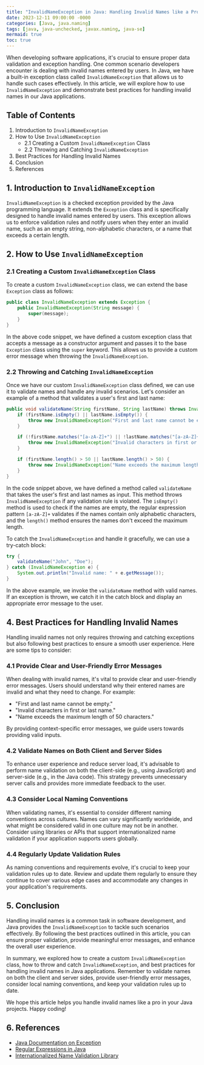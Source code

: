 ```yaml
---
title: "InvalidNameException in Java: Handling Invalid Names like a Pro"
date: 2023-12-11 09:00:00 -0000
categories: [Java, java.naming]
tags: [java, java-unchecked, javax.naming, java-se]
mermaid: true
toc: true
---
```



When developing software applications, it's crucial to ensure proper data validation and exception handling. One common scenario developers encounter is dealing with invalid names entered by users. In Java, we have a built-in exception class called `InvalidNameException` that allows us to handle such cases effectively. In this article, we will explore how to use `InvalidNameException` and demonstrate best practices for handling invalid names in our Java applications.

## Table of Contents

1. Introduction to `InvalidNameException` 
2. How to Use `InvalidNameException` 
   - 2.1 Creating a Custom `InvalidNameException` Class
   - 2.2 Throwing and Catching `InvalidNameException`
4. Best Practices for Handling Invalid Names
5. Conclusion
6. References

## 1. Introduction to `InvalidNameException`

`InvalidNameException` is a checked exception provided by the Java programming language. It extends the `Exception` class and is specifically designed to handle invalid names entered by users. This exception allows us to enforce validation rules and notify users when they enter an invalid name, such as an empty string, non-alphabetic characters, or a name that exceeds a certain length.

## 2. How to Use `InvalidNameException`

### 2.1 Creating a Custom `InvalidNameException` Class

To create a custom `InvalidNameException` class, we can extend the base `Exception` class as follows:

```java
public class InvalidNameException extends Exception {
    public InvalidNameException(String message) {
        super(message);
    }
}
```

In the above code snippet, we have defined a custom exception class that accepts a message as a constructor argument and passes it to the base `Exception` class using the `super` keyword. This allows us to provide a custom error message when throwing the `InvalidNameException`.

### 2.2 Throwing and Catching `InvalidNameException`

Once we have our custom `InvalidNameException` class defined, we can use it to validate names and handle any invalid scenarios. Let's consider an example of a method that validates a user's first and last name:

```java
public void validateName(String firstName, String lastName) throws InvalidNameException {
    if (firstName.isEmpty() || lastName.isEmpty()) {
        throw new InvalidNameException("First and last name cannot be empty.");
    }

    if (!firstName.matches("[a-zA-Z]+") || !lastName.matches("[a-zA-Z]+")) {
        throw new InvalidNameException("Invalid characters in first or last name.");
    }

    if (firstName.length() > 50 || lastName.length() > 50) {
        throw new InvalidNameException("Name exceeds the maximum length of 50 characters.");
    }
}
```

In the code snippet above, we have defined a method called `validateName` that takes the user's first and last names as input. This method throws `InvalidNameException` if any validation rule is violated. The `isEmpty()` method is used to check if the names are empty, the regular expression pattern `[a-zA-Z]+` validates if the names contain only alphabetic characters, and the `length()` method ensures the names don't exceed the maximum length.

To catch the `InvalidNameException` and handle it gracefully, we can use a try-catch block:

```java
try {
    validateName("John", "Doe");
} catch (InvalidNameException e) {
    System.out.println("Invalid name: " + e.getMessage());
}
```

In the above example, we invoke the `validateName` method with valid names. If an exception is thrown, we catch it in the catch block and display an appropriate error message to the user.

## 4. Best Practices for Handling Invalid Names

Handling invalid names not only requires throwing and catching exceptions but also following best practices to ensure a smooth user experience. Here are some tips to consider:

### 4.1 Provide Clear and User-Friendly Error Messages

When dealing with invalid names, it's vital to provide clear and user-friendly error messages. Users should understand why their entered names are invalid and what they need to change. For example:

- "First and last name cannot be empty."
- "Invalid characters in first or last name."
- "Name exceeds the maximum length of 50 characters."

By providing context-specific error messages, we guide users towards providing valid inputs.

### 4.2 Validate Names on Both Client and Server Sides

To enhance user experience and reduce server load, it's advisable to perform name validation on both the client-side (e.g., using JavaScript) and server-side (e.g., in the Java code). This strategy prevents unnecessary server calls and provides more immediate feedback to the user.

### 4.3 Consider Local Naming Conventions

When validating names, it's essential to consider different naming conventions across cultures. Names can vary significantly worldwide, and what might be considered valid in one culture may not be in another. Consider using libraries or APIs that support internationalized name validation if your application supports users globally.

### 4.4 Regularly Update Validation Rules

As naming conventions and requirements evolve, it's crucial to keep your validation rules up to date. Review and update them regularly to ensure they continue to cover various edge cases and accommodate any changes in your application's requirements.

## 5. Conclusion

Handling invalid names is a common task in software development, and Java provides the `InvalidNameException` to tackle such scenarios effectively. By following the best practices outlined in this article, you can ensure proper validation, provide meaningful error messages, and enhance the overall user experience.

In summary, we explored how to create a custom `InvalidNameException` class, how to throw and catch `InvalidNameException`, and best practices for handling invalid names in Java applications. Remember to validate names on both the client and server sides, provide user-friendly error messages, consider local naming conventions, and keep your validation rules up to date.

We hope this article helps you handle invalid names like a pro in your Java projects. Happy coding!

## 6. References

- [Java Documentation on Exception](https://docs.oracle.com/en/java/javase/15/docs/api/java.base/java/lang/Exception.html)
- [Regular Expressions in Java](https://docs.oracle.com/en/java/javase/15/docs/api/java.base/java/util/regex/Pattern.html)
- [Internationalized Name Validation Library](https://github.com/googlei18n/libphonenumber)